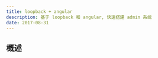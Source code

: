 ```yaml
---
title: loopback + angular
description: 基于 loopback 和 angular, 快速搭建 admin 系统
date: 2017-08-31
---
```


## 概述

[ngx-admin-url]: https://github.com/ngx-plus/ngx-admin
[colmena-url]: https://github.com/colmena/colmena
